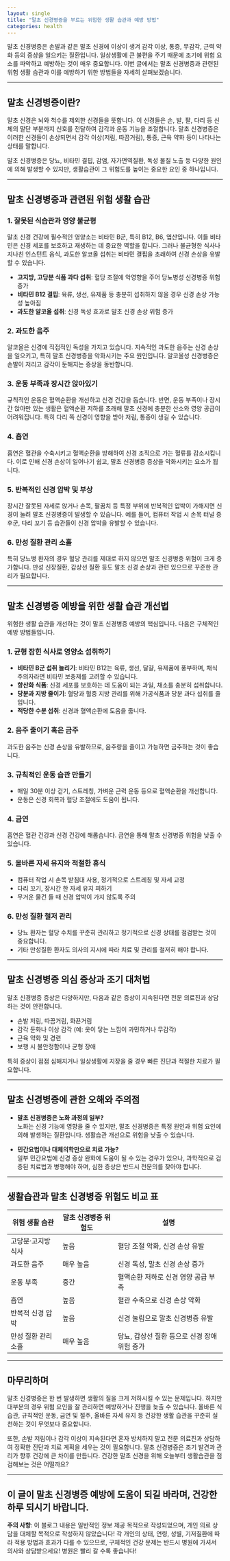 ```yaml
---
layout: single
title: "말초 신경병증을 부르는 위험한 생활 습관과 예방 방법"
categories: health
---
```

말초 신경병증은 손발과 같은 말초 신경에 이상이 생겨 감각 이상, 통증, 무감각, 근력 약화 등의 증상을 일으키는 질환입니다. 일상생활에 큰 불편을 주기 때문에 조기에 위험 요소를 파악하고 예방하는 것이 매우 중요합니다. 이번 글에서는 말초 신경병증과 관련된 위험 생활 습관과 이를 예방하기 위한 방법들을 자세히 살펴보겠습니다.

---

## 말초 신경병증이란?

말초 신경은 뇌와 척수를 제외한 신경들을 뜻합니다. 이 신경들은 손, 발, 팔, 다리 등 신체의 말단 부분까지 신호를 전달하여 감각과 운동 기능을 조절합니다. 말초 신경병증은 이러한 신경들이 손상되면서 감각 이상(저림, 따끔거림), 통증, 근육 약화 등이 나타나는 상태를 말합니다.

말초 신경병증은 당뇨, 비타민 결핍, 감염, 자가면역질환, 독성 물질 노출 등 다양한 원인에 의해 발생할 수 있지만, 생활습관이 그 위험도를 높이는 중요한 요인 중 하나입니다.

---

## 말초 신경병증과 관련된 위험 생활 습관

### 1. 잘못된 식습관과 영양 불균형

말초 신경 건강에 필수적인 영양소는 비타민 B군, 특히 B12, B6, 엽산입니다. 이들 비타민은 신경 세포를 보호하고 재생하는 데 중요한 역할을 합니다. 그러나 불균형한 식사나 지나친 인스턴트 음식, 과도한 알코올 섭취는 비타민 결핍을 초래하여 신경 손상을 유발할 수 있습니다.

- **고지방, 고당분 식품 과다 섭취**: 혈당 조절에 악영향을 주어 당뇨병성 신경병증 위험 증가
- **비타민 B12 결핍**: 육류, 생선, 유제품 등 충분히 섭취하지 않을 경우 신경 손상 가능성 높아짐
- **과도한 알코올 섭취**: 신경 독성 효과로 말초 신경 손상 위험 증가

### 2. 과도한 음주

알코올은 신경에 직접적인 독성을 가지고 있습니다. 지속적인 과도한 음주는 신경 손상을 일으키고, 특히 말초 신경병증을 악화시키는 주요 원인입니다. 알코올성 신경병증은 손발이 저리고 감각이 둔해지는 증상을 동반합니다.

### 3. 운동 부족과 장시간 앉아있기

규칙적인 운동은 혈액순환을 개선하고 신경 건강을 돕습니다. 반면, 운동 부족이나 장시간 앉아만 있는 생활은 혈액순환 저하를 초래해 말초 신경에 충분한 산소와 영양 공급이 어려워집니다. 특히 다리 쪽 신경이 영향을 받아 저림, 통증이 생길 수 있습니다.

### 4. 흡연

흡연은 혈관을 수축시키고 혈액순환을 방해하여 신경 조직으로 가는 혈류를 감소시킵니다. 이로 인해 신경 손상이 일어나기 쉽고, 말초 신경병증 증상을 악화시키는 요소가 됩니다.

### 5. 반복적인 신경 압박 및 부상

장시간 잘못된 자세로 앉거나 손목, 팔꿈치 등 특정 부위에 반복적인 압박이 가해지면 신경이 눌려 말초 신경병증이 발생할 수 있습니다. 예를 들어, 컴퓨터 작업 시 손목 터널 증후군, 다리 꼬기 등 습관들이 신경 압박을 유발할 수 있습니다.

### 6. 만성 질환 관리 소홀

특히 당뇨병 환자의 경우 혈당 관리를 제대로 하지 않으면 말초 신경병증 위험이 크게 증가합니다. 만성 신장질환, 갑상선 질환 등도 말초 신경 손상과 관련 있으므로 꾸준한 관리가 필요합니다.

---

## 말초 신경병증 예방을 위한 생활 습관 개선법

위험한 생활 습관을 개선하는 것이 말초 신경병증 예방의 핵심입니다. 다음은 구체적인 예방 방법들입니다.

### 1. 균형 잡힌 식사로 영양소 섭취하기

- **비타민 B군 섭취 늘리기**: 비타민 B12는 육류, 생선, 달걀, 유제품에 풍부하며, 채식주의자라면 비타민 보충제를 고려할 수 있습니다.
- **항산화 식품**: 신경 세포를 보호하는 데 도움이 되는 과일, 채소를 충분히 섭취합니다.
- **당분과 지방 줄이기**: 혈당과 혈중 지방 관리를 위해 가공식품과 당분 과다 섭취를 줄입니다.
- **적당한 수분 섭취**: 신경과 혈액순환에 도움을 줍니다.

### 2. 음주 줄이기 혹은 금주

과도한 음주는 신경 손상을 유발하므로, 음주량을 줄이고 가능하면 금주하는 것이 좋습니다.

### 3. 규칙적인 운동 습관 만들기

- 매일 30분 이상 걷기, 스트레칭, 가벼운 근력 운동 등으로 혈액순환을 개선합니다.
- 운동은 신경 회복과 혈당 조절에도 도움이 됩니다.

### 4. 금연

흡연은 혈관 건강과 신경 건강에 해롭습니다. 금연을 통해 말초 신경병증 위험을 낮출 수 있습니다.

### 5. 올바른 자세 유지와 적절한 휴식

- 컴퓨터 작업 시 손목 받침대 사용, 정기적으로 스트레칭 및 자세 교정
- 다리 꼬기, 장시간 한 자세 유지 피하기
- 무거운 물건 들 때 신경 압박이 가지 않도록 주의

### 6. 만성 질환 철저 관리

- 당뇨 환자는 혈당 수치를 꾸준히 관리하고 정기적으로 신경 상태를 점검받는 것이 중요합니다.
- 기타 만성질환 환자도 의사의 지시에 따라 치료 및 관리를 철저히 해야 합니다.

---

## 말초 신경병증 의심 증상과 조기 대처법

말초 신경병증 증상은 다양하지만, 다음과 같은 증상이 지속된다면 전문 의료진과 상담하는 것이 안전합니다.

- 손발 저림, 따끔거림, 화끈거림
- 감각 둔화나 이상 감각 (예: 옷이 닿는 느낌이 과민하거나 무감각)
- 근육 약화 및 경련
- 보행 시 불안정함이나 균형 장애

특히 증상이 점점 심해지거나 일상생활에 지장을 줄 경우 빠른 진단과 적절한 치료가 필요합니다.

---

## 말초 신경병증에 관한 오해와 주의점

- **말초 신경병증은 노화 과정의 일부?**  
  노화는 신경 기능에 영향을 줄 수 있지만, 말초 신경병증은 특정 원인과 위험 요인에 의해 발생하는 질환입니다. 생활습관 개선으로 위험을 낮출 수 있습니다.

- **민간요법이나 대체의학만으로 치료 가능?**  
  일부 민간요법에 신경 증상 완화에 도움이 될 수 있는 경우가 있으나, 과학적으로 검증된 치료법과 병행해야 하며, 심한 증상은 반드시 전문의를 찾아야 합니다.

---

## 생활습관과 말초 신경병증 위험도 비교 표

| 위험 생활 습관          | 말초 신경병증 위험도 | 설명                                  |
|-------------------|------------------|-------------------------------------|
| 고당분·고지방 식사       | 높음               | 혈당 조절 악화, 신경 손상 유발                   |
| 과도한 음주            | 매우 높음           | 신경 독성, 말초 신경 손상 증가                   |
| 운동 부족             | 중간               | 혈액순환 저하로 신경 영양 공급 부족                |
| 흡연                | 높음               | 혈관 수축으로 신경 손상 악화                      |
| 반복적 신경 압박         | 높음               | 신경 눌림으로 말초 신경병증 유발                  |
| 만성 질환 관리 소홀       | 매우 높음           | 당뇨, 갑상선 질환 등으로 신경 장애 위험 증가           |

---

## 마무리하며

말초 신경병증은 한 번 발생하면 생활의 질을 크게 저하시킬 수 있는 문제입니다. 하지만 대부분의 경우 위험 요인을 잘 관리하면 예방하거나 진행을 늦출 수 있습니다. 올바른 식습관, 규칙적인 운동, 금연 및 절주, 올바른 자세 유지 등 건강한 생활 습관을 꾸준히 실천하는 것이 무엇보다 중요합니다.

또한, 손발 저림이나 감각 이상이 지속된다면 혼자 방치하지 말고 전문 의료진과 상담하여 정확한 진단과 치료 계획을 세우는 것이 필요합니다. 말초 신경병증은 조기 발견과 관리가 향후 건강에 큰 차이를 만듭니다. 건강한 말초 신경을 위해 오늘부터 생활습관을 점검해보는 것은 어떨까요?

---

이 글이 말초 신경병증 예방에 도움이 되길 바라며, 건강한 하루 되시기 바랍니다.
---

**주의 사항**: 이 블로그 내용은 일반적인 정보 제공 목적으로 작성되었으며, 개인 의료 상담을 대체할 목적으로 작성하지 않았습니다! 각 개인의 상태, 연령, 성별, 기저질환에 따라 적용 방법과 효과가 다를 수 있으므로, 구체적인 건강 문제는 반드시 병원에 가셔서 의사와 상담받으세요! 병원은 빨리 갈 수록 좋습니다!
